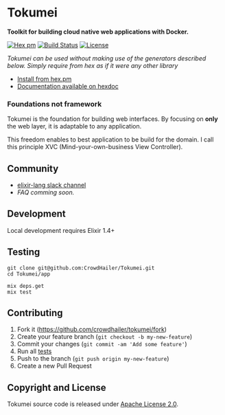 # Tokumei

**Toolkit for building cloud native web applications with Docker.**

[![Hex pm](http://img.shields.io/hexpm/v/tokumei.svg?style=flat)](https://hex.pm/packages/tokumei)
[![Build Status](https://secure.travis-ci.org/CrowdHailer/tokumei.svg?branch=master
"Build Status")](https://travis-ci.org/CrowdHailer/tokumei)
[![License](https://img.shields.io/badge/License-Apache%202.0-blue.svg)](LICENSE)

*Tokumei can be used without making use of the generators described below. Simply require from hex as if it were any other library*

- [Install from hex.pm](https://hex.pm/packages/tokumei)
- [Documentation available on hexdoc](https://hexdocs.pm/tokumei)

### Foundations not framework

Tokumei is the foundation for building web interfaces.
By focusing on **only** the web layer, it is adaptable to any application.

This freedom enables to best application to be build for the domain.
I call this principle XVC (Mind-your-own-business View Controller).


## Community

- [elixir-lang slack channel](https://elixir-lang.slack.com/messages/C56H3TBH8/)
- *FAQ comming soon.*

## Development

Local development requires Elixir 1.4+

## Testing

```
git clone git@github.com:CrowdHailer/Tokumei.git
cd Tokumei/app

mix deps.get
mix test
```

## Contributing

1. Fork it (https://github.com/crowdhailer/tokumei/fork)
2. Create your feature branch (`git checkout -b my-new-feature`)
3. Commit your changes (`git commit -am 'Add some feature'`)
4. Run all [tests](#testing)
5. Push to the branch (`git push origin my-new-feature`)
6. Create a new Pull Request

## Copyright and License

Tokumei source code is released under [Apache License 2.0](License).
